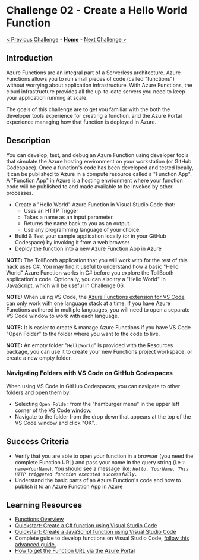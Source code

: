 # Challenge 02 - Create a Hello World Function

[< Previous Challenge](./Challenge-01.md) - **[Home](../README.md)** - [Next Challenge >](./Challenge-03.md)

## Introduction

Azure Functions are an integral part of a Serverless architecture.  Azure Functions allows you to run small pieces of code (called "functions") without worrying about application infrastructure. With Azure Functions, the cloud infrastructure provides all the up-to-date servers you need to keep your application running at scale.

The goals of this challenge are to get you familiar with the both the developer tools experience for creating a function, and the Azure Portal experience managing how that function is deployed in Azure.

## Description

You can develop, test, and debug an Azure Function using developer tools that simulate the Azure hosting environment on your workstation (or GitHub Codespace). Once a function's code has been developed and tested locally, it can be published to Azure in a compute resource called a "Function App".  A "Function App" in Azure is a hosting envrionment where your function code will be published to and made available to be invoked by other processes.

- Create a "Hello World" Azure Function in Visual Studio Code that:
    - Uses an HTTP Trigger
    - Takes a name as an input parameter.
    - Returns the name back to you as an output.
    - Use any programming language of your choice.
- Build & Test your sample application locally (or in your GitHub Codespace) by invoking it from a web browser
- Deploy the function into a new Azure Function App in Azure
  
**NOTE:** The TollBooth application that you will work with for the rest of this hack uses C#. You may find it useful to understand how a basic "Hello World" Azure Function works in C# before you explore the TollBooth application's code. Optionally, you can also try a "Hello World" in JavaScript, which will be useful in Challenge 06.

**NOTE:** When using VS Code, the [Azure Functions extension for VS Code](https://marketplace.visualstudio.com/items?itemName=ms-azuretools.vscode-azurefunctions&ssr=false#overview) can only work with one language stack at a time. If you have Azure Functions authored in multiple languages, you will need to open a separate VS Code window to work with each language.

**NOTE:** It is easier to create & manage Azure Functions if you have VS Code "Open Folder" to the folder where you want to the code to live.

**NOTE:** An empty folder "`HelloWorld`" is provided with the Resources package, you can use it to create your new Functions project workspace, or create a new empty folder.

### Navigating Folders with VS Code on GitHub Codespaces

When using VS Code in GitHub Codespaces, you can navigate to other folders and open them by:
- Selecting `Open Folder` from the "hamburger menu" in the upper left corner of the VS Code window.
- Navigate to the folder from the drop down that appears at the top of the VS Code window and click "OK"..

## Success Criteria

- Verify that you are able to open your function in a browser (you need the complete Function URL) and pass your name in the query string (i.e `?name=YourName`). You should see a message like:
*`Hello, YourName. This HTTP triggered function executed successfully.`*
- Understand the basic parts of an Azure Function's code and how to publish it to an Azure Function App in Azure

## Learning Resources

- [Functions Overview](https://docs.microsoft.com/azure/azure-functions/functions-overview)
- [Quickstart: Create a C# function using Visual Studio Code](https://learn.microsoft.com/en-us/azure/azure-functions/create-first-function-vs-code-csharp)
- [Quickstart: Create a JavaScript function using Visual Studio Code](https://learn.microsoft.com/en-us/azure/azure-functions/create-first-function-vs-code-node?pivots=nodejs-model-v4)
- Complete guide to develop functions on Visual Studio Code, [follow this advanced guide.](https://docs.microsoft.com/en-us/azure/azure-functions/functions-develop-vs-code?tabs=csharp)
- [How to get the Function URL via the Azure Portal](https://learn.microsoft.com/en-us/azure/azure-functions/functions-create-function-app-portal?pivots=programming-language-javascript#test-the-function)
